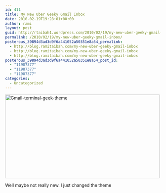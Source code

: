 ```yaml
---
id: 411
title: My New Uber Geeky Gmail Inbox
date: 2010-02-19T19:28:01+00:00
author: rami
layout: post
guid: http://rtaibah1.wordpress.com/2010/02/19/my-new-uber-geeky-gmail-inbox
permalink: /2010/02/19/my-new-uber-geeky-gmail-inbox/
posterous_39894d3ad3d9f6a441052a50351e8a54_permalink:
  - http://blog.ramitaibah.com/my-new-uber-geeky-gmail-inbox
  - http://blog.ramitaibah.com/my-new-uber-geeky-gmail-inbox
  - http://blog.ramitaibah.com/my-new-uber-geeky-gmail-inbox
posterous_39894d3ad3d9f6a441052a50351e8a54_post_id:
  - "11987377"
  - "11987377"
  - "11987377"
categories:
  - Uncategorized
---
```

<div class='p_embed p_image_embed'>
  <a href="http://139.59.20.41/wp-content/uploads/2011/12/gmail-terminal-geek-theme-png-scaled-1000.jpg"><img alt="Gmail-terminal-geek-theme" height="271" src="http://139.59.20.41/wp-content/uploads/2011/12/gmail-terminal-geek-theme-png-scaled-1000.jpg?w=300" width="500" /></a>
</div>

Well maybe not really new. I just changed the theme